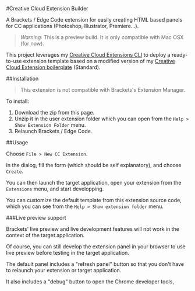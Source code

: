 #Creative Cloud Extension Builder

A Brackets / Edge Code extension for easily creating HTML based panels for CC applications (Photoshop, Illustrator, Premiere…).

> *Warning*: This is a preview build. It is only compatible with Mac OSX (for now).

This project leverages my [Creative Cloud Extensions CLI](https://github.com/davidderaedt/CCEXTCLI) to deploy a ready-to-use extension template based on a modified version of my [Creative Cloud Extension boilerplate](https://github.com/davidderaedt/ccext-boilerplate) (Standard).

##Installation

> This extension is not compatible with Brackets's Extension Manager.

To install: 

1. Download the zip from this page.
2. Unzip it in the user extension folder which you can open from the `Help > Show Extension Folder` menu.
3. Relaunch Brackets / Edge Code.


##Usage

Choose `File > New CC Extension`.

In the dialog, fill the form (which should be self explanatory), and choose `Create`.

You can then launch the target application, open your extension from the `Extensions` menu, and start developping.

You can customize the default template from this extension source code, which you can see from the `Help > Show extension folder` menu.


###Live preview support

Brackets' live preview and live development features will not work in the context of the target application. 

Of course, you can still develop the extension panel in your browser to use live preview before testing in the target application.

The default panel includes a "refresh panel" button so that you don't have to relaunch your extension or target application.

It also includes a "debug" button to open the Chrome developer tools,

